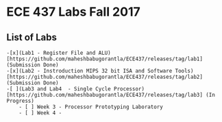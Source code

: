 # ECE 437 Labs Fall 2017

## List of Labs
	-[x](Lab1 - Register File and ALU)[https://github.com/maheshbabugorantla/ECE437/releases/tag/lab1] (Submission Done)
	-[x](Lab2 - Instroduction MIPS 32 bit ISA and Software Tools)[https://github.com/maheshbabugorantla/ECE437/releases/tag/lab2] (Submission Done)
	-[ ](Lab3 and Lab4	- Single Cycle Processor)[https://github.com/maheshbabugorantla/ECE437/releases/tag/lab3] (In Progress)
		- [ ] Week 3 - Processor Prototyping Laboratory
		- [ ] Week 4 - 